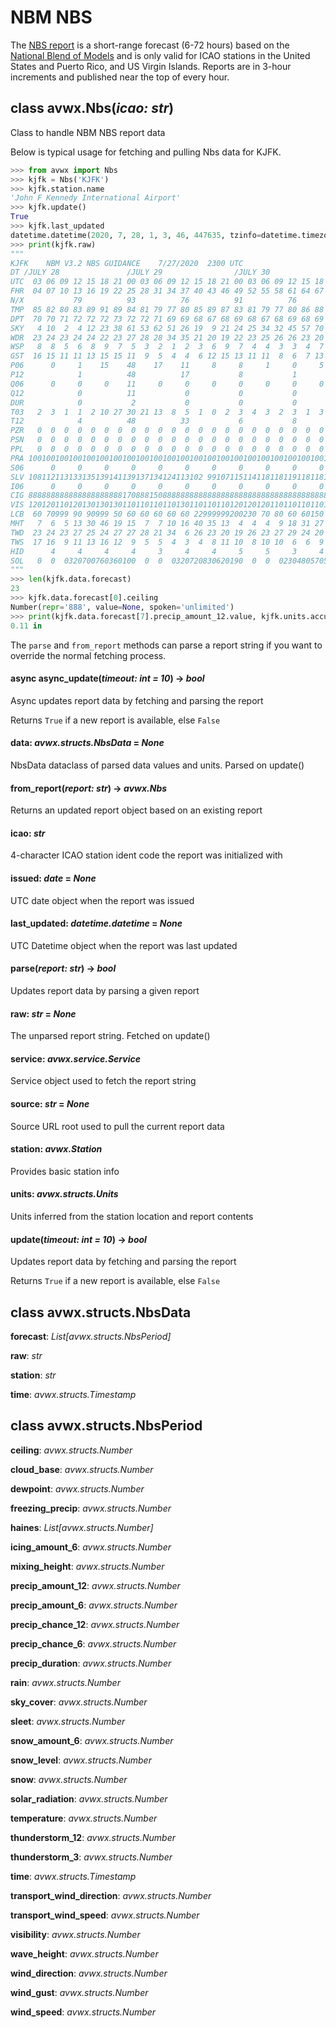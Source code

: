 # NBM NBS

The [NBS report](https://www.weather.gov/mdl/nbm_textcard_v32#nbs) is a short-range forecast (6-72 hours) based on the [National Blend of Models](https://www.weather.gov/mdl/nbm_home) and is only valid for ICAO stations in the United States and Puerto Rico, and US Virgin Islands. Reports are in 3-hour increments and published near the top of every hour.

## class avwx.**Nbs**(*icao: str*)

Class to handle NBM NBS report data

Below is typical usage for fetching and pulling Nbs data for KJFK.

```python
>>> from avwx import Nbs
>>> kjfk = Nbs('KJFK')
>>> kjfk.station.name
'John F Kennedy International Airport'
>>> kjfk.update()
True
>>> kjfk.last_updated
datetime.datetime(2020, 7, 28, 1, 3, 46, 447635, tzinfo=datetime.timezone.utc)
>>> print(kjfk.raw)
"""
KJFK    NBM V3.2 NBS GUIDANCE    7/27/2020  2300 UTC
DT /JULY 28               /JULY 29                /JULY 30
UTC  03 06 09 12 15 18 21 00 03 06 09 12 15 18 21 00 03 06 09 12 15 18 21
FHR  04 07 10 13 16 19 22 25 28 31 34 37 40 43 46 49 52 55 58 61 64 67 70
N/X           79          93          76          91          76
TMP  85 82 80 83 89 91 89 84 81 79 77 80 85 89 87 83 81 79 77 80 86 88 86
DPT  70 70 71 72 72 72 73 72 72 71 69 69 68 67 68 69 68 67 68 69 68 69 70
SKY   4 10  2  4 12 23 38 61 53 62 51 26 19  9 21 24 25 34 32 45 57 70 79
WDR  23 24 23 24 24 22 23 27 28 28 34 35 21 20 19 22 23 25 26 26 23 20 20
WSP   8  8  5  6  8  9  7  5  3  2  1  2  3  6  9  7  4  4  3  3  4  7  8
GST  16 15 11 11 13 15 15 11  9  5  4  4  6 12 15 13 11 11  8  6  7 13 15
P06      0     1    15    48    17    11     8     8     1     0     5
P12            1          48          17           8           1
Q06      0     0     0    11     0     0     0     0     0     0     0
Q12            0          11           0           0           0
DUR            0           2           0           0           0
T03   2  3  1  1  2 10 27 30 21 13  8  5  1  0  2  3  4  3  2  3  1  3  7
T12            4          48          33           6           8
PZR   0  0  0  0  0  0  0  0  0  0  0  0  0  0  0  0  0  0  0  0  0  0  0
PSN   0  0  0  0  0  0  0  0  0  0  0  0  0  0  0  0  0  0  0  0  0  0  0
PPL   0  0  0  0  0  0  0  0  0  0  0  0  0  0  0  0  0  0  0  0  0  0  0
PRA 100100100100100100100100100100100100100100100100100100100100100100100
S06      0     0     0     0     0     0     0     0     0     0     0
SLV 108112113133135139141139137134124113102 99107115114118118119118118118
I06      0     0     0     0     0     0     0     0     0     0     0
CIG 888888888888888888888170888150888888888888888888888888888888888888888
VIS 120120110120130130130110110110110130110110110120120120110110110110110
LCB  60 70999 90 90999 50 60 60 60 60 60 22999999200230 70 80 60 60150 60
MHT   7  6  5 13 30 46 19 15  7  7 10 16 40 35 13  4  4  4  9 18 31 27 13
TWD  23 24 23 27 25 24 27 27 28 21 34  6 26 23 20 19 26 23 27 29 24 20 18
TWS  17 16  9 11 13 16 12  9  5  5  4  3  4  8 11 10  8 10 10  6  6  9 13
HID      4     4     4     4     3     4     4     5     5     3     4
SOL   0  0  0320700760360100  0  0  0320720830620190  0  0  0230480570540
"""
>>> len(kjfk.data.forecast)
23
>>> kjfk.data.forecast[0].ceiling
Number(repr='888', value=None, spoken='unlimited')
>>> print(kjfk.data.forecast[7].precip_amount_12.value, kjfk.units.accumulation)
0.11 in
```

The `parse` and `from_report` methods can parse a report string if you want to override the normal fetching process.

#### async **async_update**(*timeout: int = 10*) -> *bool*

Async updates report data by fetching and parsing the report

Returns `True` if a new report is available, else `False`

#### **data**: *avwx.structs.NbsData* = *None*

NbsData dataclass of parsed data values and units. Parsed on update()

#### **from_report**(*report: str*) -> *avwx.Nbs*

Returns an updated report object based on an existing report

#### **icao**: *str*

4-character ICAO station ident code the report was initialized with

#### **issued**: *date* = *None*

UTC date object when the report was issued

#### **last_updated**: *datetime.datetime* = *None*

UTC Datetime object when the report was last updated

#### **parse**(*report: str*) -> *bool*

Updates report data by parsing a given report

#### **raw**: *str* = *None*

The unparsed report string. Fetched on update()

#### **service**: *avwx.service.Service*

Service object used to fetch the report string

#### **source**: *str* = *None*

Source URL root used to pull the current report data

#### **station**: *avwx.Station*

Provides basic station info

#### **units**: *avwx.structs.Units*

Units inferred from the station location and report contents

#### **update**(*timeout: int = 10*) -> *bool*

Updates report data by fetching and parsing the report

Returns `True` if a new report is available, else `False`

## class avwx.structs.**NbsData**

**forecast**: *List[avwx.structs.NbsPeriod]*

**raw**: *str*

**station**: *str*

**time**: *avwx.structs.Timestamp*

## class avwx.structs.**NbsPeriod**

**ceiling**: *avwx.structs.Number*

**cloud_base**: *avwx.structs.Number*

**dewpoint**: *avwx.structs.Number*

**freezing_precip**: *avwx.structs.Number*

**haines**: *List[avwx.structs.Number]*

**icing_amount_6**: *avwx.structs.Number*

**mixing_height**: *avwx.structs.Number*

**precip_amount_12**: *avwx.structs.Number*

**precip_amount_6**: *avwx.structs.Number*

**precip_chance_12**: *avwx.structs.Number*

**precip_chance_6**: *avwx.structs.Number*

**precip_duration**: *avwx.structs.Number*

**rain**: *avwx.structs.Number*

**sky_cover**: *avwx.structs.Number*

**sleet**: *avwx.structs.Number*

**snow_amount_6**: *avwx.structs.Number*

**snow_level**: *avwx.structs.Number*

**snow**: *avwx.structs.Number*

**solar_radiation**: *avwx.structs.Number*

**temperature**: *avwx.structs.Number*

**thunderstorm_12**: *avwx.structs.Number*

**thunderstorm_3**: *avwx.structs.Number*

**time**: *avwx.structs.Timestamp*

**transport_wind_direction**: *avwx.structs.Number*

**transport_wind_speed**: *avwx.structs.Number*

**visibility**: *avwx.structs.Number*

**wave_height**: *avwx.structs.Number*

**wind_direction**: *avwx.structs.Number*

**wind_gust**: *avwx.structs.Number*

**wind_speed**: *avwx.structs.Number*
